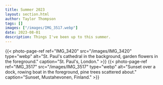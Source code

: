 ```yaml
---
title: Summer 2023
layout: section.html
author: Taylor Thompson
tags: []
images: ["/images/IMG_3517.webp"]
date: 2023-08-01
description: Things I've been up to this summer.
---
```


{{< photo-page-ref ref="IMG_3420" src="/images/IMG_3420" type="webp" alt="St. Paul's cathedral in the background, garden flowers in the foreground." caption="St. Paul's, London." >}}
{{< photo-page-ref ref="IMG_3517" src="/images/IMG_3517" type="webp" alt="Sunset over a dock, rowing boat in the foreground, pine trees scattered about." caption="Sunset, Mustahevonen, Finland." >}}
